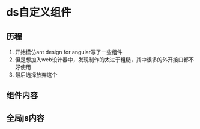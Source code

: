# ds自定义组件


## 历程

1. 开始模仿ant design for angular写了一些组件
2. 但是想加入web设计器中，发现制作的太过于粗糙，其中很多的外开接口都不好使用
3. 最后选择放弃这个

## 组件内容

## 全局js内容